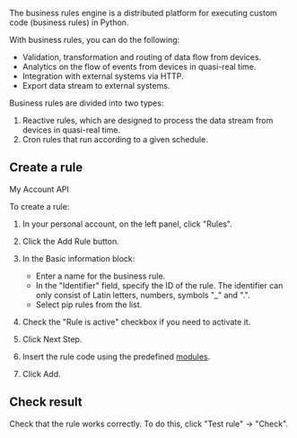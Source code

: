 The business rules engine is a distributed platform for executing custom code (business rules) in Python.

With business rules, you can do the following:

- Validation, transformation and routing of data flow from devices.
- Analytics on the flow of events from devices in quasi-real time.
- Integration with external systems via HTTP.
- Export data stream to external systems.

Business rules are divided into two types:

1. Reactive rules, which are designed to process the data stream from devices in quasi-real time.
2. Cron rules that run according to a given schedule.

## Create a rule

<tabs>
<tablist>
<tab>My Account</tab>
<tab>API</tab>
</tablist>
<tabpanel>

To create a rule:

1. In your personal account, on the left panel, click "Rules".
2. Click the Add Rule button.
3. In the Basic information block:

    - Enter a name for the business rule.
    - In the "Identifier" field, specify the ID of the rule. The identifier can only consist of Latin letters, numbers, symbols "_" and ".".
    - Select pip rules from the list.

4. Check the "Rule is active" checkbox if you need to activate it.
5. Click Next Step.
6. Insert the rule code using the predefined [modules](../modules).
7. Click Add.

</tabpanel>
<tabpanel>

</tabpanel>
</tabs>

## Check result

Check that the rule works correctly. To do this, click "Test rule" → "Check".
